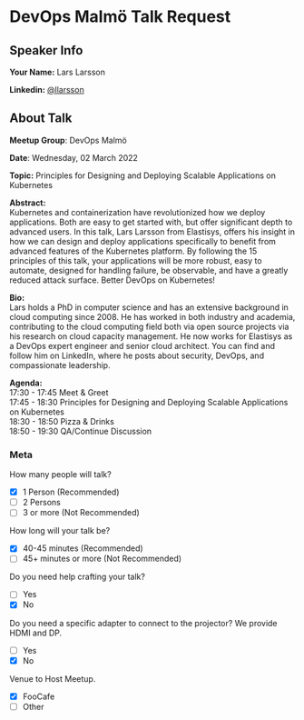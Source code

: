# DevOps Malmö Talk Request

## Speaker Info

**Your Name:** Lars Larsson

**Linkedin:** [@llarsson](https://www.linkedin.com/in/llarsson/)

## About Talk

**Meetup Group**: DevOps Malmö

**Date**: Wednesday, 02 March 2022

**Topic:** Principles for Designing and Deploying Scalable Applications on Kubernetes

**Abstract:**<br/>
Kubernetes and containerization have revolutionized how we deploy applications. Both are easy to get started with, but offer significant depth to advanced users. In this talk, Lars Larsson from Elastisys, offers his insight in how we can design and deploy applications specifically to benefit from advanced features of the Kubernetes platform. By following the 15 principles of this talk, your applications will be more robust, easy to automate, designed for handling failure, be observable, and have a greatly reduced attack surface. Better DevOps on Kubernetes!

**Bio:**<br/>
Lars holds a PhD in computer science and has an extensive background in cloud computing since 2008. He has worked in both industry and academia, contributing to the cloud computing field both via open source projects via his research on cloud capacity management. He now works for Elastisys as a DevOps expert engineer and senior cloud architect. You can find and follow him on LinkedIn, where he posts about security, DevOps, and compassionate leadership.

**Agenda:**<br/>
17:30 - 17:45 Meet & Greet<br/>
17:45 - 18:30 Principles for Designing and Deploying Scalable Applications on Kubernetes<br/>
18:30 - 18:50 Pizza & Drinks<br/>
18:50 - 19:30 QA/Continue Discussion

### Meta

How many people will talk?
- [x] 1 Person (Recommended)
- [ ] 2 Persons
- [ ] 3 or more (Not Recommended)

How long will your talk be?
- [x] 40-45 minutes (Recommended)
- [ ] 45+ minutes or more (Not Recommended)

Do you need help crafting your talk?
- [ ] Yes
- [x] No

Do you need a specific adapter to connect to the projector? We provide HDMI and DP.
- [ ] Yes
- [x] No

Venue to Host Meetup.
- [x] FooCafe
- [ ] Other
